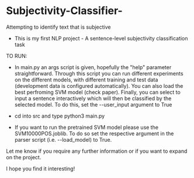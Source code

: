 # Subjectivity-Classifier-
Attempting to identify text that is subjective


- This is my first NLP project - A sentence-level subjectivity classification task

TO RUN:  

- In main.py an args script is given, hopefully the "help" parameter straightforward. Through this script you can run different experiments
on the different models, with different training and test data (development data is configured automatically). You can also load the best perfroming
SVM model (check paper). Finally, you can select to input a sentence interactively which will then be classified by the selected model. To do this, set the --user_input argument to True

- cd into src and type python3 main.py

- If you want to run the pretrained SVM model please use the SVM10000POS.joblib. To do so set the respective argument in the parser script (i.e. --load_model) to True.


Let me know if you require any further information or if you want to expand on the project. 

I hope you find it interesting!
